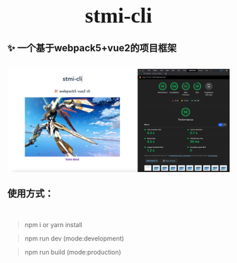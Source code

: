 # <font face="微软雅黑" size=10><center>stmi-cli</center></font>
## ✨ 一个基于webpack5+vue2的项目框架
&nbsp;
![avatar](./src/assets/ganda.png)
## 使用方式：
&nbsp;
> npm i or yarn install

> npm run dev (mode:development)

> npm run build (mode:production)



